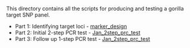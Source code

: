 This directory contains all the scripts for producing and testing a gorilla target SNP panel.  

- Part 1: Identifying target loci - [marker_design](https://github.com/sudmantlab/rishi/tree/main/gorilla_census/marker_design)
- Part 2: Initial 2-step PCR test - [Jan_2step_prc_test](https://github.com/sudmantlab/rishi/tree/00aedf65b388c9c96fe5e782a09c44518439ad8d/gorilla_census/Jan_2step_prc_test)
- Part 3: Follow up 1-step PCR test - [Jan_2step_prc_test](https://github.com/sudmantlab/rishi/tree/main/gorilla_census/Jan_2step_prc_test)
